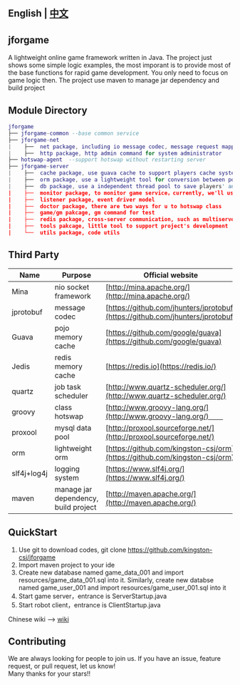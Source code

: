   ## English | [中文](README_CN.md)  
  
  ## jforgame　　
  A lightweight online game framework written in Java. The project just shows some simple logic examples, the most imporant is to provide most of the base functions for rapid game development. You only need to focus on game logic then. The project use maven to manage jar dependency and build project  


  ## Module Directory  
  ``` lua
  jforgame  
  ├── jforgame-common --base common service    
  ├── jforgame-net
  |    ├──  net package, including io message codec, message request mapper, message thread model  
  |    ├──  http package, http admin command for system administrator  
  ├── hotswap-agent  --support hotswap without restarting server
  ├── jforgame-server   
  |    ├──  cache package, use guava cache to support players cache system  
  |    ├──  orm package, use a lightweight tool for conversion between pojo and database relation  
  |    ├──  db package, use a independent thread pool to save players' and common data asynchronously  
  |    ├──  monitor package, to monitor game service，currently, we'll use jmx to manage game server    
  |    ├──  listener package, event driver model  
  |    ├──  doctor package, there are two ways for u to hotswap class  
  |    ├──  game/gm pakcage, gm command for test    
  |    ├──  redis package, cross-server communication, such as multiserver ranking list  
  |    ├──  tools pakcage, little tool to support project's development  
  |    └──  utils package, code utils    
  ``` 
  
  ## Third Party 
  Name | Purpose | Official website  
  ----|------|----     
  Mina | nio socket framework | [http://mina.apache.org/](http://mina.apache.org/)  
  jprotobuf | message codec | [https://github.com/jhunters/jprotobuf](https://github.com/jhunters/jprotobuf)  
  Guava | pojo memory cache | [https://github.com/google/guava](https://github.com/google/guava)  
  Jedis | redis memory cache | [https://redis.io](https://redis.io/)  
  quartz | job task scheduler | [http://www.quartz-scheduler.org/](http://www.quartz-scheduler.org/) 
  groovy | class hotswap | [http://www.groovy-lang.org/](http://www.groovy-lang.org/)　　  
  proxool | mysql data pool | [http://proxool.sourceforge.net/](http://proxool.sourceforge.net/)  
  orm | lightweight orm | [https://github.com/kingston-csj/orm](https://github.com/kingston-csj/orm) 
  slf4j+log4j | logging system | [https://www.slf4j.org/](https://www.slf4j.org/)  
  maven | manage jar dependency, build project| [http://maven.apache.org/](http://maven.apache.org/)  


  ## QuickStart  
  1. Use git to download codes, git clone https://github.com/kingston-csj/jforgame  
  2. Import maven project to your ide  
  3. Create new database named game_data_001 and import resources/game_data_001.sql into it. Similarly, create new databse named game_user_001 and import resources/game_user_001.sql into it
  4. Start game server，entrance is ServerStartup.java  
  5. Start robot client，entrance is ClientStartup.java


  Chinese wiki --> [wiki](https://github.com/kingston-csj/jforgame/wiki)  
  
  ## Contributing  
  We are always looking for people to join us. If you have an issue, feature request, or pull request, let us know!  
  Many thanks for your stars!!
  

